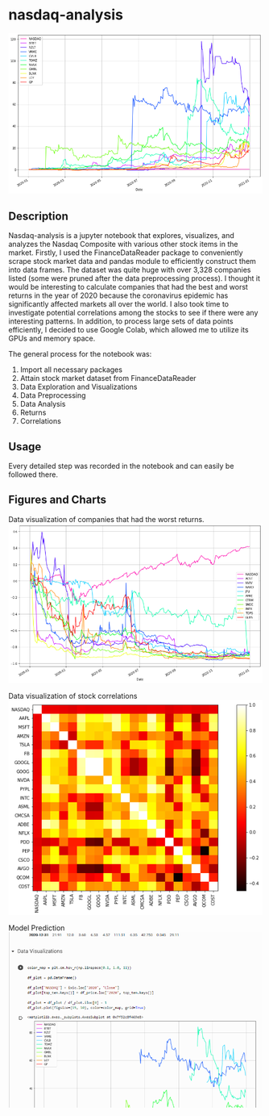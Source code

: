 # nasdaq-analysis

<p align="center">
  <img src="https://github.com/byunsy/nasdaq-analysis/blob/main/images/ns_graph.png" alt="image"/>
</p>

## Description

Nasdaq-analysis is a jupyter notebook that explores, visualizes, and analyzes the Nasdaq Composite with various other stock items in the market. Firstly, I used the FinanceDataReader package to conveniently scrape stock market data and pandas module to efficiently construct them into data frames. The dataset was quite huge with over 3,328 companies listed (some were pruned after the data preprocessing process). I thought it would be interesting to calculate companies that had the best and worst returns in the year of 2020 because the coronavirus epidemic has significantly affected markets all over the world. I also took time to investigate potential correlations among the stocks to see if there were any interesting patterns. In addition, to process large sets of data points efficiently, I decided to use Google Colab, which allowed me to utilize its GPUs and memory space.

The general process for the notebook was:

1. Import all necessary packages
2. Attain stock market dataset from FinanceDataReader
3. Data Exploration and Visualizations
4. Data Preprocessing
5. Data Analysis
6. Returns
7. Correlations

## Usage

Every detailed step was recorded in the notebook and can easily be followed there.

## Figures and Charts

Data visualization of companies that had the worst returns.
![](images/ns_graph2.png)

Data visualization of stock correlations
![](images/ns_graph3.png)

Model Prediction
![](images/nasdaq.gif)
